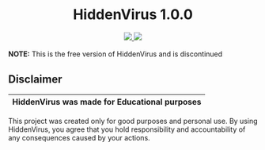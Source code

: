 <h1 align="center">HiddenVirus 1.0.0</h1>
<p align="center">
  <a href="LICENSE.md">
    <img src="https://img.shields.io/badge/License-MIT-important">
  </a>
  <a href="https://www.python.org">
    <img src="https://img.shields.io/badge/Python-3.9-informational.svg">
  </a>
</p>


**NOTE:** This is the free version of HiddenVirus and is discontinued
ㅤ
## Disclaimer

|HiddenVirus was made for Educational purposes|
|-------------------------------------------------|
This project was created only for good purposes and personal use.
By using HiddenVirus, you agree that you hold responsibility and accountability of any consequences caused by your actions.

